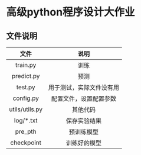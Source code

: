 # 高级python程序设计大作业

## 文件说明

|      文件      |           说明           |
| :------------: | :----------------------: |
|    train.py    |           训练           |
|   predict.py   |           预测           |
|    test.py     | 用于测试，实际文件没有用 |
|   config.py    |  配置文件，设置配置参数  |
| utils/utils.py |         其他代码         |
|   log/*.txt    |       保存实验结果       |
|    pre_pth     |        预训练模型        |
|   checkpoint   |       训练好的模型       |

